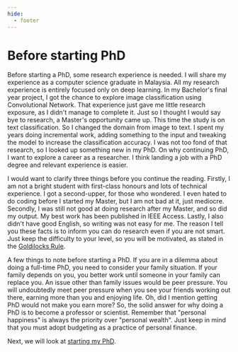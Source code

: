 ```yaml
---
hide:
  - footer
---
```


# Before starting PhD

Before starting a PhD, some research experience is needed. I will share my experience as a computer science graduate in Malaysia. All my research experience is entirely focused only on deep learning. In my Bachelor's final year project, I got the chance to explore image classification using Convolutional Network. That experience just gave me little research exposure, as I didn't manage to complete it. Just so I thought I would say bye to research, a Master's opportunity came up. This time the study is on text classification. So I changed the domain from image to text. I spent my years doing incremental work, adding something to the input and tweaking the model to increase the classification accuracy. I was not too fond of that research, so I looked up something new in my PhD. On why continuing PhD, I want to explore a career as a researcher. I think landing a job with a PhD degree and relevant experience is easier. 

I would want to clarify three things before you continue the reading. Firstly, I am not a bright student with first-class honours and lots of technical experience. I got a second-upper, for those who wondered. I even hated to do coding before I started my Master, but I am not bad at it, just mediocre. Secondly, I was still not good at doing research after my Master, and so did my output. My best work has been published in IEEE Access. Lastly, I also didn't have good English, so writing was not easy for me. The reason I tell you these facts is to inform you can do research even if you are not smart. Just keep the difficulty to your level, so you will be motivated, as stated in the [Goldilocks Rule](https://jamesclear.com/goldilocks-rule).

A few things to note before starting a PhD. If you are in a dilemma about doing a full-time PhD, you need to consider your family situation. If your family depends on you, you better work until someone in your family can replace you. An issue other than family issues would be peer pressure. You will undoubtedly meet peer pressure when you see your friends working out there, earning more than you and enjoying life. Oh, did I mention getting PhD would not make you earn more? So, the solid answer for why doing a PhD is to become a professor or scientist. Remember that "personal happiness" is always the priority over "personal wealth". Just keep in mind that you must adopt budgeting as a practice of personal finance. 

Next, we will look at [starting my PhD](starting.md).